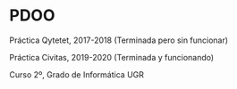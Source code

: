 # PDOO

Práctica Qytetet, 2017-2018 (Terminada pero sin funcionar)

Práctica Civitas, 2019-2020 (Terminada y funcionando)

Curso 2º, Grado de Informática UGR
